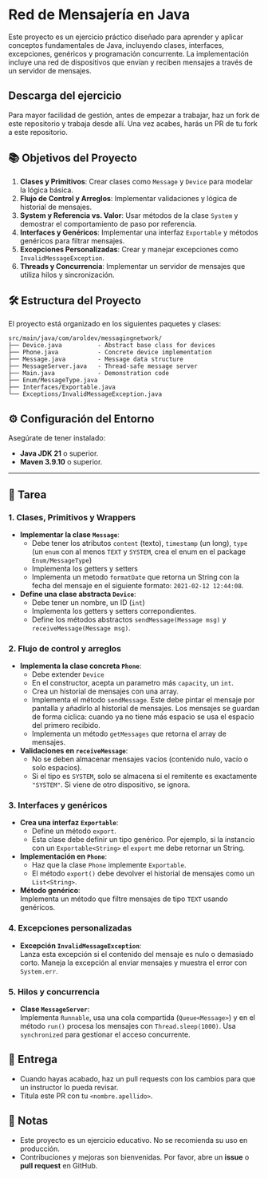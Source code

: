 # Red de Mensajería en Java

Este proyecto es un ejercicio práctico diseñado para aprender y aplicar conceptos fundamentales de Java, incluyendo clases, interfaces, excepciones, genéricos y programación concurrente. La implementación incluye una red de dispositivos que envían y reciben mensajes a través de un servidor de mensajes.

## Descarga del ejercicio

Para mayor facilidad de gestión, antes de empezar a trabajar, haz un fork de este repositorio y trabaja desde allí.
Una vez acabes, harás un PR de tu fork a este repositorio.

## 📚 Objetivos del Proyecto

1. **Clases y Primitivos**: Crear clases como `Message` y `Device` para modelar la lógica básica.
2. **Flujo de Control y Arreglos**: Implementar validaciones y lógica de historial de mensajes.
3. **System y Referencia vs. Valor**: Usar métodos de la clase `System` y demostrar el comportamiento de paso por referencia.
4. **Interfaces y Genéricos**: Implementar una interfaz `Exportable` y métodos genéricos para filtrar mensajes.
5. **Excepciones Personalizadas**: Crear y manejar excepciones como `InvalidMessageException`.
6. **Threads y Concurrencia**: Implementar un servidor de mensajes que utiliza hilos y sincronización.

## 🛠️ Estructura del Proyecto

El proyecto está organizado en los siguientes paquetes y clases:

```
src/main/java/com/aroldev/messagingnetwork/
├── Device.java          - Abstract base class for devices
├── Phone.java           - Concrete device implementation  
├── Message.java         - Message data structure
├── MessageServer.java   - Thread-safe message server
├── Main.java            - Demonstration code
├── Enum/MessageType.java
├── Interfaces/Exportable.java
└── Exceptions/InvalidMessageException.java
```

## ⚙️ Configuración del Entorno

Asegúrate de tener instalado:

- **Java JDK 21** o superior.
- **Maven 3.9.10** o superior.


---

## 🎯 Tarea

### 1. Clases, Primitivos y Wrappers

- **Implementar la clase `Message`**: 
  - Debe tener los atributos `content` (texto), `timestamp` (un long), `type` (un `enum` con al menos `TEXT` y `SYSTEM`, crea el enum en el package `Enum/MessageType`)
  - Implementa los getters y setters
  - Implementa un metodo `formatDate` que retorna un String con la fecha del mensaje en el siguiente formato: `2021-02-12 12:44:08`.
- **Define una clase abstracta `Device`**:  
  - Debe tener un nombre, un ID (`int`)
  - Implementa los getters y setters correpondientes.
  - Define los métodos abstractos `sendMessage(Message msg)` y `receiveMessage(Message msg)`.

### 2. Flujo de control y arreglos

- **Implementa la clase concreta `Phone`**:  
  - Debe extender `Device`
  - En el constructor, acepta un parametro más `capacity`, un `int`.
  - Crea un historial de mensajes con una array.
  - Implementa el método `sendMessage`. Este debe pintar el mensaje por pantalla y añadirlo al historial de mensajes. Los mensajes se guardan de forma cíclica: cuando ya no tiene más espacio se usa el espacio del primero recibido.
  - Implementa un método `getMessages` que retorna el array de mensajes.
- **Validaciones en `receiveMessage`**:  
  - No se deben almacenar mensajes vacíos (contenido nulo, vacío o solo espacios).
  - Si el tipo es `SYSTEM`, solo se almacena si el remitente es exactamente `"SYSTEM"`. Si viene de otro dispositivo, se ignora.

### 3. Interfaces y genéricos

- **Crea una interfaz `Exportable`**:  
  - Define un método `export`.
  - Esta clase debe definir un tipo genérico. Por ejemplo, si la instancio con un `Exportable<String>` el `export` me debe retornar un String.
- **Implementación en `Phone`**:
  - Haz que la clase `Phone` implemente `Exportable`. 
  - El método `export()` debe devolver el historial de mensajes como un `List<String>`.
- **Método genérico**:  
  Implementa un método que filtre mensajes de tipo `TEXT` usando genéricos.

### 4. Excepciones personalizadas

- **Excepción `InvalidMessageException`**:  
  Lanza esta excepción si el contenido del mensaje es nulo o demasiado corto. Maneja la excepción al enviar mensajes y muestra el error con `System.err`.

### 5. Hilos y concurrencia

- **Clase `MessageServer`**:  
  Implementa `Runnable`, usa una cola compartida (`Queue<Message>`) y en el método `run()` procesa los mensajes con `Thread.sleep(1000)`. Usa `synchronized` para gestionar el acceso concurrente.


## 🚢 Entrega

- Cuando hayas acabado, haz un pull requests con los cambios para que un instructor lo pueda revisar.
- Títula este PR con tu `<nombre.apellido>`.

## 📝 Notas

- Este proyecto es un ejercicio educativo. No se recomienda su uso en producción.
- Contribuciones y mejoras son bienvenidas. Por favor, abre un **issue** o **pull request** en GitHub.